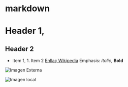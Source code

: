 # markdown
# Header 1, 
## Header 2
* Item 1, 1. Item 2
[Enllaç Wikipedia](https://es.wikipedia.org/wiki/Wikipedia:Portada) 
Emphasis: *Italic*, **Bold**

![Imagen Externa](https://iescelia.org/web/wp-content/uploads/2012/05/iescelia_1950.jpg)

![Imagen local](images/imagen.png)
